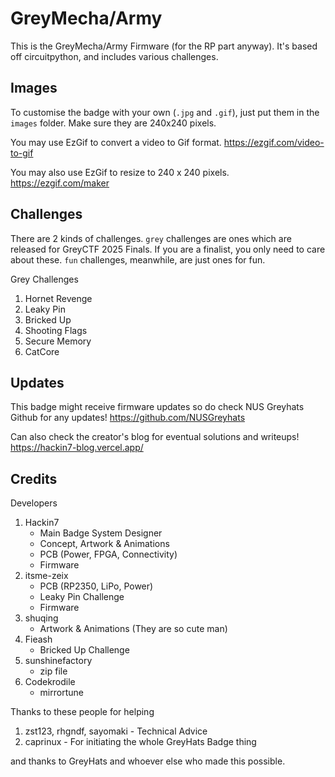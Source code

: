 # GreyMecha/Army

This is the GreyMecha/Army Firmware (for the RP part anyway). It's based off circuitpython, and includes various challenges.


## Images

To customise the badge with your own (`.jpg` and `.gif`), just put them in the `images` folder. 
Make sure they are 240x240 pixels.

You may use EzGif to convert a video to Gif format. https://ezgif.com/video-to-gif

You may also use EzGif to resize to 240 x 240 pixels. https://ezgif.com/maker


## Challenges

There are 2 kinds of challenges. 
`grey` challenges are ones which are released for GreyCTF 2025 Finals. If you are a finalist, you only need to care about these.
`fun` challenges, meanwhile, are just ones for fun. 

Grey Challenges
1. Hornet Revenge
2. Leaky Pin
3. Bricked Up
3. Shooting Flags
4. Secure Memory
5. CatCore


## Updates

This badge might receive firmware updates so do check NUS Greyhats Github for any updates!
https://github.com/NUSGreyhats

Can also check the creator's blog for eventual solutions and writeups!
https://hackin7-blog.vercel.app/


## Credits

Developers

1. Hackin7 
    - Main Badge System Designer
    - Concept, Artwork & Animations
    - PCB (Power, FPGA, Connectivity)
    - Firmware
2. itsme-zeix 
    - PCB (RP2350, LiPo, Power)
    - Leaky Pin Challenge 
    - Firmware
3. shuqing 
    - Artwork & Animations (They are so cute man)
4. Fieash
    - Bricked Up Challenge
5. sunshinefactory
    - zip file
6. Codekrodile
    - mirrortune

Thanks to these people for helping

1. zst123, rhgndf, sayomaki - Technical Advice
2. caprinux - For initiating the whole GreyHats Badge thing

and thanks to GreyHats and whoever else who made this possible.